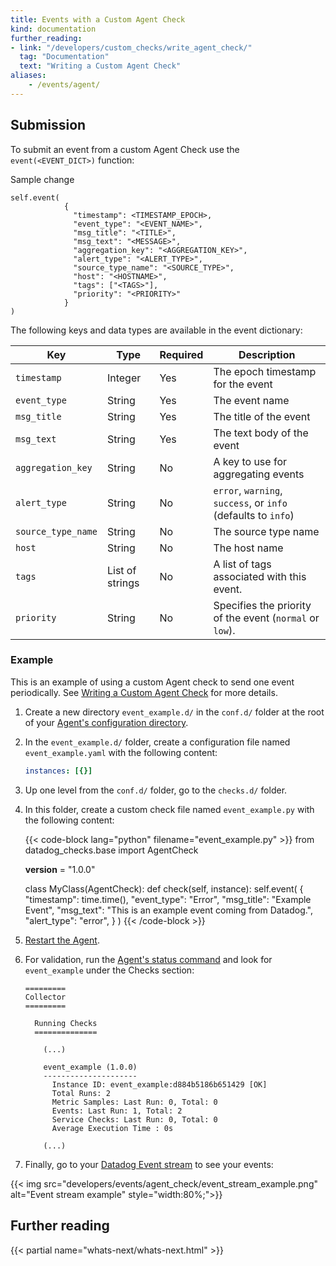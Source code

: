 ```yaml
---
title: Events with a Custom Agent Check
kind: documentation
further_reading:
- link: "/developers/custom_checks/write_agent_check/"
  tag: "Documentation"
  text: "Writing a Custom Agent Check"
aliases:
    - /events/agent/
---
```


## Submission

To submit an event from a custom Agent Check use the `event(<EVENT_DICT>)` function:

Sample change

```text
self.event(
            {
              "timestamp": <TIMESTAMP_EPOCH>,
              "event_type": "<EVENT_NAME>",
              "msg_title": "<TITLE>",
              "msg_text": "<MESSAGE>",
              "aggregation_key": "<AGGREGATION_KEY>",
              "alert_type": "<ALERT_TYPE>",
              "source_type_name": "<SOURCE_TYPE>",
              "host": "<HOSTNAME>",
              "tags": ["<TAGS>"],
              "priority": "<PRIORITY>"
            }
)
```

The following keys and data types are available in the event dictionary:

| Key                | Type            | Required | Description                                                   |
|--------------------|-----------------|----------|---------------------------------------------------------------|
| `timestamp`        | Integer         | Yes      | The epoch timestamp for the event                             |
| `event_type`       | String          | Yes      | The event name                                                |
| `msg_title`        | String          | Yes      | The title of the event                                        |
| `msg_text`         | String          | Yes      | The text body of the event                                    |
| `aggregation_key`  | String          | No       | A key to use for aggregating events                           |
| `alert_type`       | String          | No       | `error`, `warning`, `success`, or `info` (defaults to `info`) |
| `source_type_name` | String          | No       | The source type name                                     |
| `host`             | String          | No       | The host name                                                 |
| `tags`             | List of strings | No       | A list of tags associated with this event.                    |
| `priority`         | String          | No       | Specifies the priority of the event (`normal` or `low`).      |

### Example

This is an example of using a custom Agent check to send one event periodically. See [Writing a Custom Agent Check][1] for more details.

1. Create a new directory `event_example.d/` in the `conf.d/` folder at the root of your [Agent's configuration directory][2].

2. In the `event_example.d/` folder, create a configuration file named `event_example.yaml` with the following content:

    ```yaml
    instances: [{}]
    ```

3. Up one level from the `conf.d/` folder, go to the `checks.d/` folder.
4. In this folder, create a custom check file named `event_example.py` with the following content:

    {{< code-block lang="python" filename="event_example.py" >}}
    from datadog_checks.base import AgentCheck

    __version__ = "1.0.0"

    class MyClass(AgentCheck):
        def check(self, instance):
            self.event(
                {
                    "timestamp": time.time(),
                    "event_type": "Error",
                    "msg_title": "Example Event",
                    "msg_text": "This is an example event coming from Datadog.",
                    "alert_type": "error",
                }
            )
    {{< /code-block >}}

5. [Restart the Agent][3].
6. For validation, run the [Agent's status command][4] and look for `event_example` under the Checks section:

    ```
    =========
    Collector
    =========

      Running Checks
      ==============

        (...)

        event_example (1.0.0)
        ---------------------
          Instance ID: event_example:d884b5186b651429 [OK]
          Total Runs: 2
          Metric Samples: Last Run: 0, Total: 0
          Events: Last Run: 1, Total: 2
          Service Checks: Last Run: 0, Total: 0
          Average Execution Time : 0s

        (...)
    ```

7. Finally, go to your [Datadog Event stream][5] to see your events:

{{< img src="developers/events/agent_check/event_stream_example.png" alt="Event stream example"  style="width:80%;">}}

## Further reading

{{< partial name="whats-next/whats-next.html" >}}


[1]: /developers/custom_checks/write_agent_check/
[2]: /agent/guide/agent-configuration-files/#agent-configuration-directory
[3]: /agent/guide/agent-commands/#restart-the-agent
[4]: /agent/guide/agent-commands/#agent-information
[5]: https://app.datadoghq.com/event/stream
